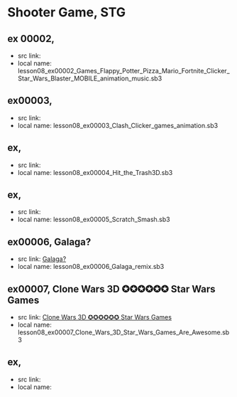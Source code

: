 # Shooter Game, STG


## ex 00002,

+ src link:
+ local name: lesson08_ex00002_Games_Flappy_Potter_Pizza_Mario_Fortnite_Clicker_Star_Wars_Blaster_MOBILE_animation_music.sb3


## ex00003, 

+ src link:
+ local name: lesson08_ex00003_Clash_Clicker_games_animation.sb3

## ex,

+ src link:
+ local name: lesson08_ex00004_Hit_the_Trash3D.sb3

## ex,

+ src link:
+ local name: lesson08_ex00005_Scratch_Smash.sb3

## ex00006, Galaga?

+ src link: [Galaga?](https://scratch.mit.edu/projects/10076961)
+ local name: lesson08_ex00006_Galaga_remix.sb3

## ex00007, Clone Wars 3D ✪✪✪✪✪✪ Star Wars Games

+ src link: [Clone Wars 3D ✪✪✪✪✪✪ Star Wars Games](https://scratch.mit.edu/projects/363917870/)
+ local name: lesson08_ex00007_Clone_Wars_3D_Star_Wars_Games_Are_Awesome.sb3

## ex,

+ src link:
+ local name: 

